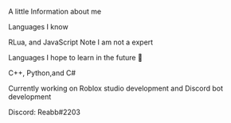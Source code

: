 A little Information about me 

Languages I know 

RLua, and JavaScript Note I am not a expert

Languages I hope to learn in the future 👀

C++, Python,and C#

Currently working on Roblox studio development and Discord bot development 

Discord: Reabb#2203


<!---
Reabbb/Reabbb is a ✨ special ✨ repository because its `README.md` (this file) appears on your GitHub profile.
You can click the Preview link to take a look at your changes.
--->

